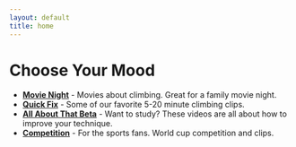 ```yaml
---
layout: default
title: home
---
```


# Choose Your Mood

- **[Movie Night](/climbing_hub/movies)** - Movies about climbing. Great for a family movie night.
- **[Quick Fix](/climbing_hub/clips)** - Some of our favorite 5-20 minute climbing clips.
- **[All About That Beta](/climbing_hub/beta)** - Want to study? These videos are all about how to improve your technique.
- **[Competition](/climbing_hub/comps)** - For the sports fans. World cup competition and clips.
